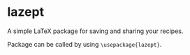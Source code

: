 # lazept

A simple LaTeX package for saving and sharing your recipes.

Package can be called by using `\usepackage{lazept}`.






